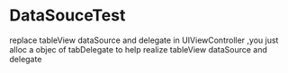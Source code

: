 # DataSouceTest
replace tableView dataSource and delegate  in UIViewController ,you just alloc a objec of tabDelegate to help  realize tableView dataSource and delegate
